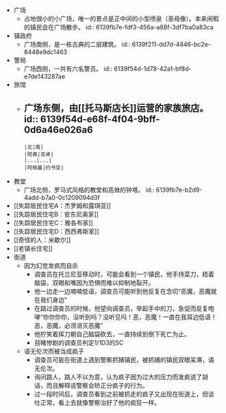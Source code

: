 - 广场
	- 占地很小的小广场，唯一的景点是正中间的小型喷泉（圣母像）。本来闲暇的镇民会在广场散步。
	  id:: 6139fb7e-fdf3-456a-a88f-3df7ba0a83ca
- 镇政府
	- 广场南侧，是一栋古典的二层建筑。
	  id:: 6139f211-dd7d-4846-bc2e-8448e9dc1463
- 警局
	- 广场西侧，一共有六名警员。
	  id:: 6139f54d-1d78-42a1-bf8d-e7de143287ae
- 旅馆
	- 广场东侧，由[[托马斯店长]]运营的家族旅店。
	  id:: 6139f54d-e68f-4f04-9bff-0d6a46e026a6
		-
		  |北|南|
		  |阿弗|亚卓|
		  |...|...|
		  |阿帕基|约书亚|
- 教堂
	- 广场北侧，罗马式风格的教堂和高耸的钟塔。
	  id:: 6139fb7e-b2d9-4add-b7a0-0c1209094d3f
- [[失踪居民住宅A：杰罗姆和露琪亚]]
- [[失踪居民住宅B：安东尼奥家]]
- [[失踪居民住宅C：雅各布家]]
- [[失踪居民住宅D：西西弗斯家]]
- [[奇怪的人：米歇尔]]
- [[老镇长住宅]]
- 街道
	- 因为幻觉发疯而自杀
		- 调查员在托兰尼亚移动时，可能会看到一个镇民，他手持菜刀，捂着脑袋，双眼和嘴因为恐惧而难以抑制地裂开。
		- 他一边走一边喃喃低语，调查员可能听到他反复在念叨“恶魔，恶魔就在我们身边”
		- 在路过调查员的时候，他望向调查员，举起手中的刀，急促而反复咆哮“你你你你，没听到吗？没听见吗！恶，恶魔！一直在我耳边低语！恶，恶魔，必须消灭恶魔”
		- 他狞笑着挥刀朝自己脑袋砍去，一直持续到倒下死亡为止。
		- 目睹惨剧的调查员判定1/1D3的SC
	- 语无伦次而被当成疯子
		- 调查员可能在街道上遇到警察抓捕镇民，被抓捕的镇民双眼呆滞，语无伦次。
		- 询问路人，路人不以为意，认为疯子因为过大的压力而发疯说了胡话，而且解释说警察会矫正分疯子的行为。
		- 过一段时间后，调查员看到之前被抓走的疯子又出现在街道上，但谈吐正常，看上去就像警察治好了他的疯狂一样。